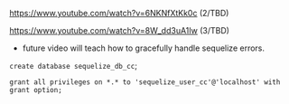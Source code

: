 https://www.youtube.com/watch?v=6NKNfXtKk0c (2/TBD)

https://www.youtube.com/watch?v=8W_dd3uA1Iw (3/TBD)
* future video will teach how to gracefully handle sequelize errors.


`create database sequelize_db_cc`;

`grant all privileges on *.* to 'sequelize_user_cc'@'localhost' with grant option;`
